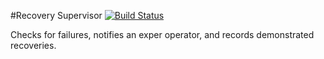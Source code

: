 #Recovery Supervisor [![Build Status](https://travis-ci.org/PeterMitrano/recovery_supervisor.svg?branch=master)](https://travis-ci.org/PeterMitrano/recovery_supervisor)

Checks for failures, notifies an exper operator, and records demonstrated recoveries.
